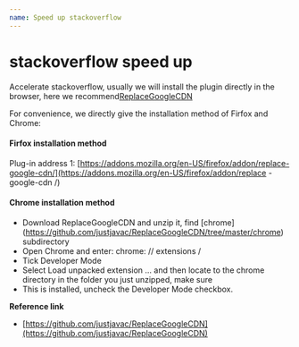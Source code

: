 ```yaml
---
name: Speed ​​up stackoverflow
---
```


# stackoverflow speed up

Accelerate stackoverflow, usually we will install the plugin directly in the browser, here we recommend[ReplaceGoogleCDN](https://github.com/justjavac/ReplaceGoogleCDN)

For convenience, we directly give the installation method of Firfox and Chrome:

#### Firfox installation method

Plug-in address 1: [https://addons.mozilla.org/en-US/firefox/addon/replace-google-cdn/](https://addons.mozilla.org/en-US/firefox/addon/replace -google-cdn /)


#### Chrome installation method

+ Download ReplaceGoogleCDN and unzip it, find [chrome] (https://github.com/justjavac/ReplaceGoogleCDN/tree/master/chrome) subdirectory
+ Open Chrome and enter: chrome: // extensions /
+ Tick Developer Mode
+ Select Load unpacked extension ... and then locate to the chrome directory in the folder you just unzipped, make sure
+ This is installed, uncheck the Developer Mode checkbox.


**Reference link**

+ [https://github.com/justjavac/ReplaceGoogleCDN](https://github.com/justjavac/ReplaceGoogleCDN)